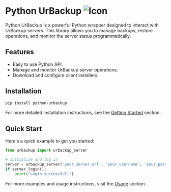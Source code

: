 # Python UrBackup ![Icon](https://www.urbackup.org/favicon.ico)

Python UrBackup is a powerful Python wrapper designed to interact with UrBackup servers. This library allows you to manage backups, restore operations, and monitor the server status programmatically.

## Features

- Easy to use Python API.
- Manage and monitor UrBackup server operations.
- Download and configure client installers.

## Installation

```bash
pip install python-urbackup
```

For more detailed installation instructions, see the [Getting Started](getting_started.md) section.

## Quick Start

Here's a quick example to get you started:

```python
from urbackup import urbackup_server

# Initialize and log in
server = urbackup_server('your_server_url', 'your_username', 'your_password')
if server.login():
    print("Login successful!")
```

For more examples and usage instructions, visit the [Usage](usage/initialization.md) section.
